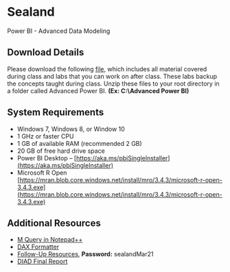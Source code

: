 # Sealand
Power BI - Advanced Data Modeling 

## Download Details
Please download the following [file](https://pragmaticworksonline.sharepoint.com/:u:/s/FileShare/EU96mXLMg_xBkGlhesgtCWQBNM_37_7jiTnLVD0xY-l5xQ?e=4FYduP), which includes all material covered during class and labs that you can work on after class.  These labs backup the concepts taught during class. Unzip these files to your root directory in a folder called Advanced Power BI. **(Ex: C:\Advanced Power BI)**

## System Requirements
* Windows 7, Windows 8, or Window 10
* 1 GHz or faster CPU
* 1 GB of available RAM (recommended 2 GB)
* 20 GB of free hard drive space
* Power BI Desktop – [https://aka.ms/pbiSingleInstaller](https://aka.ms/pbiSingleInstaller)
* Microsoft R Open [https://mran.blob.core.windows.net/install/mro/3.4.3/microsoft-r-open-3.4.3.exe](https://mran.blob.core.windows.net/install/mro/3.4.3/microsoft-r-open-3.4.3.exe)

## Additional Resources
* [M Query in Notepad++](http://ssbi-blog.de/technical-topics-english/power-query-editor-using-notepad)
* [DAX Formatter](https://www.daxformatter.com/)
* [Follow-Up Resources](https://dba2o.wordpress.com/2019/03/21/power-bi-follow-up-resources/), **Password:** sealandMar21
* [DIAD Final Report](https://app.powerbi.com/view?r=eyJrIjoiOGUyZTUwNTMtODEyOS00ODdlLThjZGQtZWIxY2FlNmExZmZkIiwidCI6IjgwMGQ0NzJjLTgyODgtNGYyNy04OTc4LWY3MjZhN2EzZDFmMCIsImMiOjF9)